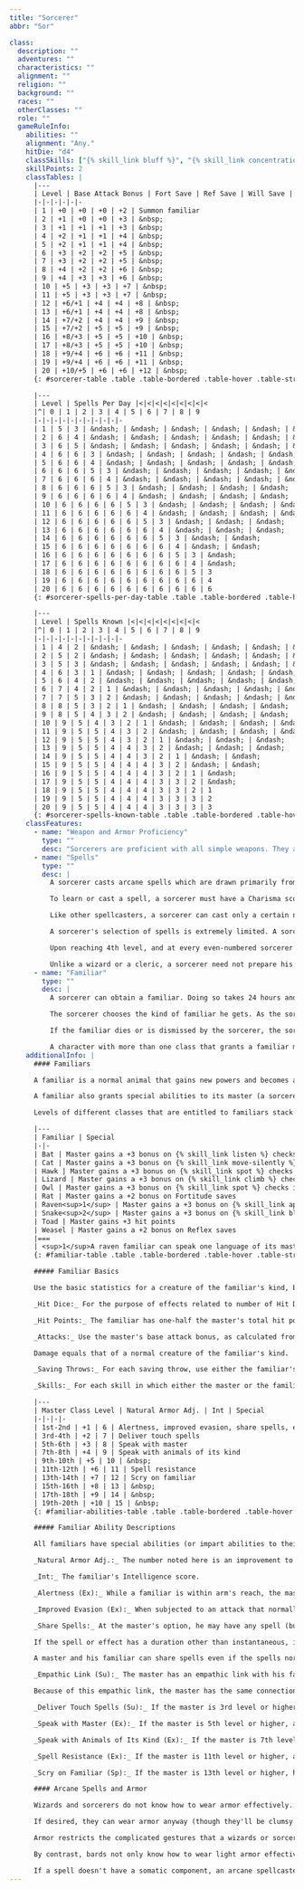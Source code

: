 ```yaml
---
title: "Sorcerer"
abbr: "Sor"

class:
  description: ""
  adventures: ""
  characteristics: ""
  alignment: ""
  religion: ""
  background: ""
  races: ""
  otherClasses: ""
  role: ""
  gameRuleInfo:
    abilities: ""
    alignment: "Any."
    hitDie: "d4"
    classSkills: ["{% skill_link bluff %}", "{% skill_link concentration %}", "{% skill_link craft %}", "{% skill_link knowledge 'Knowledge (Arcana)' %}", "{% skill_link profession %}", "{% skill_link spellcraft %}", "{% skill_link use-magic-device %}"]
    skillPoints: 2
    classTables: |
      |---
      | Level | Base Attack Bonus | Fort Save | Ref Save | Will Save | Special
      |-|-|-|-|-|-
      | 1 | +0 | +0 | +0 | +2 | Summon familiar
      | 2 | +1 | +0 | +0 | +3 | &nbsp;
      | 3 | +1 | +1 | +1 | +3 | &nbsp;
      | 4 | +2 | +1 | +1 | +4 | &nbsp;
      | 5 | +2 | +1 | +1 | +4 | &nbsp;
      | 6 | +3 | +2 | +2 | +5 | &nbsp;
      | 7 | +3 | +2 | +2 | +5 | &nbsp;
      | 8 | +4 | +2 | +2 | +6 | &nbsp;
      | 9 | +4 | +3 | +3 | +6 | &nbsp;
      | 10 | +5 | +3 | +3 | +7 | &nbsp;
      | 11 | +5 | +3 | +3 | +7 | &nbsp;
      | 12 | +6/+1 | +4 | +4 | +8 | &nbsp;
      | 13 | +6/+1 | +4 | +4 | +8 | &nbsp;
      | 14 | +7/+2 | +4 | +4 | +9 | &nbsp;
      | 15 | +7/+2 | +5 | +5 | +9 | &nbsp;
      | 16 | +8/+3 | +5 | +5 | +10 | &nbsp;
      | 17 | +8/+3 | +5 | +5 | +10 | &nbsp;
      | 18 | +9/+4 | +6 | +6 | +11 | &nbsp;
      | 19 | +9/+4 | +6 | +6 | +11 | &nbsp;
      | 20 | +10/+5 | +6 | +6 | +12 | &nbsp;
      {: #sorcerer-table .table .table-bordered .table-hover .table-striped data-caption="Table: The Sorcerer" }

      |---
      | Level | Spells Per Day |<|<|<|<|<|<|<|<|<
      |^| 0 | 1 | 2 | 3 | 4 | 5 | 6 | 7 | 8 | 9
      |-|-|-|-|-|-|-|-|-|-|-
      | 1 | 5 | 3 | &ndash; | &ndash; | &ndash; | &ndash; | &ndash; | &ndash; | &ndash; | &ndash;
      | 2 | 6 | 4 | &ndash; | &ndash; | &ndash; | &ndash; | &ndash; | &ndash; | &ndash; | &ndash;
      | 3 | 6 | 5 | &ndash; | &ndash; | &ndash; | &ndash; | &ndash; | &ndash; | &ndash; | &ndash;
      | 4 | 6 | 6 | 3 | &ndash; | &ndash; | &ndash; | &ndash; | &ndash; | &ndash; | &ndash;
      | 5 | 6 | 6 | 4 | &ndash; | &ndash; | &ndash; | &ndash; | &ndash; | &ndash; | &ndash;
      | 6 | 6 | 6 | 5 | 3 | &ndash; | &ndash; | &ndash; | &ndash; | &ndash; | &ndash;
      | 7 | 6 | 6 | 6 | 4 | &ndash; | &ndash; | &ndash; | &ndash; | &ndash; | &ndash;
      | 8 | 6 | 6 | 6 | 5 | 3 | &ndash; | &ndash; | &ndash; | &ndash; | &ndash;
      | 9 | 6 | 6 | 6 | 6 | 4 | &ndash; | &ndash; | &ndash; | &ndash; | &ndash;
      | 10 | 6 | 6 | 6 | 6 | 5 | 3 | &ndash; | &ndash; | &ndash; | &ndash;
      | 11 | 6 | 6 | 6 | 6 | 6 | 4 | &ndash; | &ndash; | &ndash; | &ndash;
      | 12 | 6 | 6 | 6 | 6 | 6 | 5 | 3 | &ndash; | &ndash; | &ndash;
      | 13 | 6 | 6 | 6 | 6 | 6 | 6 | 4 | &ndash; | &ndash; | &ndash;
      | 14 | 6 | 6 | 6 | 6 | 6 | 6 | 5 | 3 | &ndash; | &ndash;
      | 15 | 6 | 6 | 6 | 6 | 6 | 6 | 6 | 4 | &ndash; | &ndash;
      | 16 | 6 | 6 | 6 | 6 | 6 | 6 | 6 | 5 | 3 | &ndash;
      | 17 | 6 | 6 | 6 | 6 | 6 | 6 | 6 | 6 | 4 | &ndash;
      | 18 | 6 | 6 | 6 | 6 | 6 | 6 | 6 | 6 | 5 | 3
      | 19 | 6 | 6 | 6 | 6 | 6 | 6 | 6 | 6 | 6 | 4
      | 20 | 6 | 6 | 6 | 6 | 6 | 6 | 6 | 6 | 6 | 6
      {: #sorcerer-spells-per-day-table .table .table-bordered .table-hover .table-striped data-caption="Table: Sorcerer Spells Per Day" }

      |---
      | Level | Spells Known |<|<|<|<|<|<|<|<|<
      |^| 0 | 1 | 2 | 3 | 4 | 5 | 6 | 7 | 8 | 9
      |-|-|-|-|-|-|-|-|-|-|-
      | 1 | 4 | 2 | &ndash; | &ndash; | &ndash; | &ndash; | &ndash; | &ndash; | &ndash; | &ndash;
      | 2 | 5 | 2 | &ndash; | &ndash; | &ndash; | &ndash; | &ndash; | &ndash; | &ndash; | &ndash;
      | 3 | 5 | 3 | &ndash; | &ndash; | &ndash; | &ndash; | &ndash; | &ndash; | &ndash; | &ndash;
      | 4 | 6 | 3 | 1 | &ndash; | &ndash; | &ndash; | &ndash; | &ndash; | &ndash; | &ndash;
      | 5 | 6 | 4 | 2 | &ndash; | &ndash; | &ndash; | &ndash; | &ndash; | &ndash; | &ndash;
      | 6 | 7 | 4 | 2 | 1 | &ndash; | &ndash; | &ndash; | &ndash; | &ndash; | &ndash;
      | 7 | 7 | 5 | 3 | 2 | &ndash; | &ndash; | &ndash; | &ndash; | &ndash; | &ndash;
      | 8 | 8 | 5 | 3 | 2 | 1 | &ndash; | &ndash; | &ndash; | &ndash; | &ndash;
      | 9 | 8 | 5 | 4 | 3 | 2 | &ndash; | &ndash; | &ndash; | &ndash; | &ndash;
      | 10 | 9 | 5 | 4 | 3 | 2 | 1 | &ndash; | &ndash; | &ndash; | &ndash;
      | 11 | 9 | 5 | 5 | 4 | 3 | 2 | &ndash; | &ndash; | &ndash; | &ndash;
      | 12 | 9 | 5 | 5 | 4 | 3 | 2 | 1 | &ndash; | &ndash; | &ndash;
      | 13 | 9 | 5 | 5 | 4 | 4 | 3 | 2 | &ndash; | &ndash; | &ndash;
      | 14 | 9 | 5 | 5 | 4 | 4 | 3 | 2 | 1 | &ndash; | &ndash;
      | 15 | 9 | 5 | 5 | 4 | 4 | 4 | 3 | 2 | &ndash; | &ndash;
      | 16 | 9 | 5 | 5 | 4 | 4 | 4 | 3 | 2 | 1 | &ndash;
      | 17 | 9 | 5 | 5 | 4 | 4 | 4 | 3 | 3 | 2 | &ndash;
      | 18 | 9 | 5 | 5 | 4 | 4 | 4 | 3 | 3 | 2 | 1
      | 19 | 9 | 5 | 5 | 4 | 4 | 4 | 3 | 3 | 3 | 2
      | 20 | 9 | 5 | 5 | 4 | 4 | 4 | 3 | 3 | 3 | 3
      {: #sorcerer-spells-known-table .table .table-bordered .table-hover .table-striped data-caption="Table: Sorcerer Spells Known" }
    classFeatures:
      - name: "Weapon and Armor Proficiency"
        type: ""
        desc: "Sorcerers are proficient with all simple weapons. They are not proficient with any type of armor or shield. Armor of any type interferes with a sorcerer's gestures, which can cause his spells with somatic components to fail."
      - name: "Spells"
        type: ""
        desc: |
          A sorcerer casts arcane spells which are drawn primarily from the sorcerer/wizard spell list. He can cast any spell he knows without preparing it ahead of time, the way a wizard or a cleric must (see below).

          To learn or cast a spell, a sorcerer must have a Charisma score equal to at least 10 + the spell level. The Difficulty Class for a saving throw against a sorcerer's spell is 10 + the spell level + the sorcerer's Charisma modifier.

          Like other spellcasters, a sorcerer can cast only a certain number of spells of each spell level per day. His base daily spell allotment is given on Table: The Sorcerer. In addition, he receives bonus spells per day if he has a high Charisma score.

          A sorcerer's selection of spells is extremely limited. A sorcerer begins play knowing four 0-level spells and two 1st-level spells of your choice. At each new sorcerer level, he gains one or more new spells, as indicated on Table: Sorcerer Spells Known. (Unlike spells per day, the number of spells a sorcerer knows is not affected by his Charisma score; the numbers on Table: Sorcerer Spells Known are fixed.) These new spells can be common spells chosen from the sorcerer/wizard spell list, or they can be unusual spells that the sorcerer has gained some understanding of by study. The sorcerer can't use this method of spell acquisition to learn spells at a faster rate, however.

          Upon reaching 4th level, and at every even-numbered sorcerer level after that (6th, 8th, and so on), a sorcerer can choose to learn a new spell in place of one he already knows. In effect, the sorcerer "loses" the old spell in exchange for the new one. The new spell's level must be the same as that of the spell being exchanged, and it must be at least two levels lower than the highest-level sorcerer spell the sorcerer can cast. A sorcerer may swap only a single spell at any given level, and must choose whether or not to swap the spell at the same time that he gains new spells known for the level.

          Unlike a wizard or a cleric, a sorcerer need not prepare his spells in advance. He can cast any spell he knows at any time, assuming he has not yet used up his spells per day for that spell level. He does not have to decide ahead of time which spells he'll cast.
      - name: "Familiar"
        type: ""
        desc: |
          A sorcerer can obtain a familiar. Doing so takes 24 hours and uses up magical materials that cost 100 gp. A familiar is a magical beast that resembles a small animal and is unusually tough and intelligent. The creature serves as a companion and servant.

          The sorcerer chooses the kind of familiar he gets. As the sorcerer advances in level, his familiar also increases in power.

          If the familiar dies or is dismissed by the sorcerer, the sorcerer must attempt a DC 15 Fortitude saving throw. Failure means he loses 200 experience points per sorcerer level; success reduces the loss to one-half that amount. However, a sorcerer's experience point total can never go below 0 as the result of a familiar's demise or dismissal. A slain or dismissed familiar cannot be replaced for a year and day. A slain familiar can be raised from the dead just as a character can be, and it does not lose a level or a Constitution point when this happy event occurs.

          A character with more than one class that grants a familiar may have only one familiar at a time.
    additionalInfo: |
      #### Familiars

      A familiar is a normal animal that gains new powers and becomes a magical beast when summoned to service by a sorcerer or wizard. It retains the appearance, Hit Dice, base attack bonus, base save bonuses, skills, and feats of the normal animal it once was, but it is treated as a magical beast instead of an animal for the purpose of any effect that depends on its type. Only a normal, unmodified animal may become a familiar. An animal companion cannot also function as a familiar.

      A familiar also grants special abilities to its master (a sorcerer or wizard), as given on the table below. These special abilities apply only when the master and familiar are within 1 mile of each other.

      Levels of different classes that are entitled to familiars stack for the purpose of determining any familiar abilities that depend on the master's level.

      |---
      | Familiar | Special
      |-|-
      | Bat | Master gains a +3 bonus on {% skill_link listen %} checks
      | Cat | Master gains a +3 bonus on {% skill_link move-silently %} checks
      | Hawk | Master gains a +3 bonus on {% skill_link spot %} checks in bright light
      | Lizard | Master gains a +3 bonus on {% skill_link climb %} checks
      | Owl | Master gains a +3 bonus on {% skill_link spot %} checks in shadows
      | Rat | Master gains a +2 bonus on Fortitude saves
      | Raven<sup>1</sup> | Master gains a +3 bonus on {% skill_link appraise %} checks
      | Snake<sup>2</sup> | Master gains a +3 bonus on {% skill_link bluff %} checks
      | Toad | Master gains +3 hit points
      | Weasel | Master gains a +2 bonus on Reflex saves
      |===
      | <sup>1</sup>A raven familiar can speak one language of its master's choice as a supernatural ability.<br><sup>2</sup>Tiny viper. |<
      {: #familiar-table .table .table-bordered .table-hover .table-striped data-caption="Table: Familiars" }

      ##### Familiar Basics

      Use the basic statistics for a creature of the familiar's kind, but make the following changes:

      _Hit Dice:_ For the purpose of effects related to number of Hit Dice, use the master's character level or the familiar's normal HD total, whichever is higher.

      _Hit Points:_ The familiar has one-half the master's total hit points (not including temporary hit points), rounded down, regardless of its actual Hit Dice.

      _Attacks:_ Use the master's base attack bonus, as calculated from all his classes. Use the familiar's Dexterity or Strength modifier, whichever is greater, to get the familiar's melee attack bonus with natural weapons.

      Damage equals that of a normal creature of the familiar's kind.

      _Saving Throws:_ For each saving throw, use either the familiar's base save bonus (Fortitude +2, Reflex +2, Will +0) or the master's (as calculated from all his classes), whichever is better. The familiar uses its own ability modifiers to saves, and it doesn't share any of the other bonuses that the master might have on saves.

      _Skills:_ For each skill in which either the master or the familiar has ranks, use either the normal skill ranks for an animal of that type or the master's skill ranks, whichever are better. In either case, the familiar uses its own ability modifiers. Regardless of a familiar's total skill modifiers, some skills may remain beyond the familiar's ability to use.

      |---
      | Master Class Level | Natural Armor Adj. | Int | Special
      |-|-|-|-
      | 1st-2nd | +1 | 6 | Alertness, improved evasion, share spells, empathic link
      | 3rd-4th | +2 | 7 | Deliver touch spells
      | 5th-6th | +3 | 8 | Speak with master
      | 7th-8th | +4 | 9 | Speak with animals of its kind
      | 9th-10th | +5 | 10 | &nbsp;
      | 11th-12th | +6 | 11 | Spell resistance
      | 13th-14th | +7 | 12 | Scry on familiar
      | 15th-16th | +8 | 13 | &nbsp;
      | 17th-18th | +9 | 14 | &nbsp;
      | 19th-20th | +10 | 15 | &nbsp;
      {: #familiar-abilities-table .table .table-bordered .table-hover .table-striped data-caption="Table: Familiar Special Abilities" }

      ##### Familiar Ability Descriptions

      All familiars have special abilities (or impart abilities to their masters) depending on the master's combined level in classes that grant familiars, as shown on the table below. The abilities given on the table are cumulative.

      _Natural Armor Adj.:_ The number noted here is an improvement to the familiar's existing natural armor bonus.

      _Int:_ The familiar's Intelligence score.

      _Alertness (Ex):_ While a familiar is within arm's reach, the master gains the Alertness feat.

      _Improved Evasion (Ex):_ When subjected to an attack that normally allows a Reflex saving throw for half damage, a familiar takes no damage if it makes a successful saving throw and half damage even if the saving throw fails.

      _Share Spells:_ At the master's option, he may have any spell (but not any spell-like ability) he casts on himself also affect his familiar. The familiar must be within 5 feet at the time of casting to receive the benefit.

      If the spell or effect has a duration other than instantaneous, it stops affecting the familiar if it moves farther than 5 feet away and will not affect the familiar again even if it returns to the master before the duration expires. Additionally, the master may cast a spell with a target of "You" on his familiar (as a touch range spell) instead of on himself.

      A master and his familiar can share spells even if the spells normally do not affect creatures of the familiar's type (magical beast).

      _Empathic Link (Su):_ The master has an empathic link with his familiar out to a distance of up to 1 mile. The master cannot see through the familiar's eyes, but they can communicate empathically. Because of the limited nature of the link, only general emotional content can be communicated.

      Because of this empathic link, the master has the same connection to an item or place that his familiar does.

      _Deliver Touch Spells (Su):_ If the master is 3rd level or higher, a familiar can deliver touch spells for him. If the master and the familiar are in contact at the time the master casts a touch spell, he can designate his familiar as the "toucher." The familiar can then deliver the touch spell just as the master could. As usual, if the master casts another spell before the touch is delivered, the touch spell dissipates.

      _Speak with Master (Ex):_ If the master is 5th level or higher, a familiar and the master can communicate verbally as if they were using a common language. Other creatures do not understand the communication without magical help.

      _Speak with Animals of Its Kind (Ex):_ If the master is 7th level or higher, a familiar can communicate with animals of approximately the same kind as itself (including dire varieties): bats with bats, rats with rodents, cats with felines, hawks and owls and ravens with birds, lizards and snakes with reptiles, toads with amphibians, weasels with similar creatures (weasels, minks, polecats, ermines, skunks, wolverines, and badgers). Such communication is limited by the intelligence of the conversing creatures.

      _Spell Resistance (Ex):_ If the master is 11th level or higher, a familiar gains spell resistance equal to the master's level + 5. To affect the familiar with a spell, another spellcaster must get a result on a caster level check (1d20 + caster level) that equals or exceeds the familiar's spell resistance.

      _Scry on Familiar (Sp):_ If the master is 13th level or higher, he may scry on his familiar (as if casting the {% spell_link scrying %} spell) once per day.

      #### Arcane Spells and Armor

      Wizards and sorcerers do not know how to wear armor effectively.

      If desired, they can wear armor anyway (though they'll be clumsy in it), or they can gain training in the proper use of armor (with the various Armor Proficiency feats-light, medium, and heavy-and the Shield Proficiency feat), or they can multiclass to add a class that grants them armor proficiency. Even if a wizard or sorcerer is wearing armor with which he or she is proficient, however, it might still interfere with spellcasting.

      Armor restricts the complicated gestures that a wizards or sorcerer must make while casting any spell that has a somatic component (most do). The armor and shield descriptions list the arcane spell failure chance for different armors and shields.

      By contrast, bards not only know how to wear light armor effectively, but they can also ignore the arcane spell failure chance for such armor. A bard wearing armor heavier than light or using any type of shield incurs the normal arcane spell failure chance, even if he becomes proficient with that armor.

      If a spell doesn't have a somatic component, an arcane spellcaster can cast it with no problem while wearing armor. Such spells can also be cast even if the caster's hands are bound or if he or she is grappling (although {% skill_link concentration %} checks still apply normally). Also, the metamagic feat Still Spell allows a spellcaster to prepare or cast a spell at one spell level higher than normal without the somatic component. This also provides a way to cast a spell while wearing armor without risking arcane spell failure.
---
```

